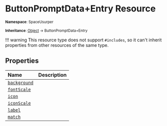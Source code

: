 # ButtonPromptData+Entry Resource

<small>**Namespace**: SpaceUsurper</small>

<small>**Inheritance**: [Object](https://docs.microsoft.com/en-us/dotnet/api/system.object?view=netframework-4.5) → ButtonPromptData+Entry</small>

!!! warning
    This resource type does not support `#includes`, so it can't inherit
    properties from other resources of the same type.
## Properties

<div markdown="1" class="member-table">

| Name | Description |
| :--- | ----------- |
| [`background`](ButtonPromptData+Entry/Background.md) |  | 
| [`fontScale`](ButtonPromptData+Entry/FontScale.md) |  | 
| [`icon`](ButtonPromptData+Entry/Icon.md) |  | 
| [`iconScale`](ButtonPromptData+Entry/IconScale.md) |  | 
| [`label`](ButtonPromptData+Entry/Label.md) |  | 
| [`match`](ButtonPromptData+Entry/Match.md) |  | 

</div>

